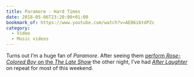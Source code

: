```yaml
---
title: Paramore - Hard Times
date: 2018-05-06T23:20:00+01:00
bookmark_of: https://www.youtube.com/watch?v=AEB6ibtdPZc
category:
  - Video
  - Music videos
---
```

Turns out I’m a huge fan of <cite>Paramore</cite>. After seeing them [perform <cite>Rose-Colored Boy</cite> on the <cite>The Late Show</cite>][1] the other night, I’ve had [<cite>After Laughter</cite>][2] on repeat for most of this weekend.

[1]: https://www.youtube.com/watch?v=_j7z_oPTvJM
[2]: https://en.wikipedia.org/wiki/After_Laughter
